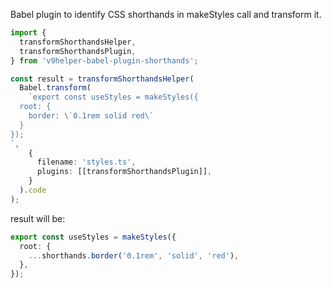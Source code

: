 Babel plugin to identify CSS shorthands in makeStyles call and transform it.

```ts
import {
  transformShorthandsHelper,
  transformShorthandsPlugin,
} from 'v9helper-babel-plugin-shorthands';

const result = transformShorthandsHelper(
  Babel.transform(
    `export const useStyles = makeStyles({
  root: {
    border: \`0.1rem solid red\`
  }
});
`,
    {
      filename: 'styles.ts',
      plugins: [[transformShorthandsPlugin]],
    }
  ).code
);
```

result will be:

```ts
export const useStyles = makeStyles({
  root: {
    ...shorthands.border('0.1rem', 'solid', 'red'),
  },
});
```
